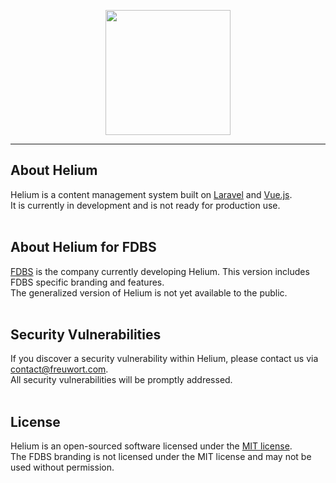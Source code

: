 <p align="center"><a href="https://heliumcms.com" target="_blank"><img src="https://raw.githubusercontent.com/freuwort/helium-for-fdbs/master/public/images/app/branding/cms_icon.svg" width="200"></a></p>

<hr>

## About Helium
Helium is a content management system built on [Laravel](https://laravel.com) and [Vue.js](https://vuejs.org).<br>
It is currently in development and is not ready for production use.<br><br>

## About Helium for FDBS
[FDBS](https://fdbs.de) is the company currently developing Helium. This version includes FDBS specific branding and features.<br>
The generalized version of Helium is not yet available to the public.<br><br>

## Security Vulnerabilities
If you discover a security vulnerability within Helium, please contact us via [contact@freuwort.com](mailto:contact@freuwort.com).<br>
All security vulnerabilities will be promptly addressed.<br><br>

## License
Helium is an open-sourced software licensed under the [MIT license](https://opensource.org/licenses/MIT).<br>
The FDBS branding is not licensed under the MIT license and may not be used without permission.<br><br>
